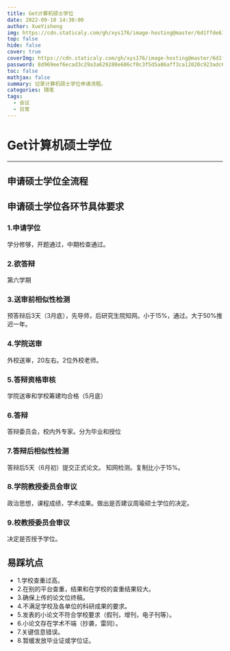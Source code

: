 ```yaml
---
title: Get计算机硕士学位
date: 2022-09-10 14:30:00
author: XueYisheng
img: https://cdn.staticaly.com/gh/xys176/image-hosting@master/6d1ffde61ff84984a225945dd3383da0-(1).3a84fce4inq0.webp
top: false
hide: false
cover: true
coverImg: https://cdn.staticaly.com/gh/xys176/image-hosting@master/6d1ffde61ff84984a225945dd3383da0-(1).3a84fce4inq0.webp
password: 8d969eef6ecad3c29a3a629280e686cf0c3f5d5a86aff3ca12020c923adc6c92
toc: false
mathjax: false
summary: 记录计算机硕士学位申请流程。
categories: 随笔
tags:
  - 会议
  - 日常
---
```

# Get计算机硕士学位
___
## 申请硕士学位全流程



## 申请硕士学位各环节具体要求
### 1.申请学位
学分修够，开题通过，中期检查通过。
### 2.欲答辩
第六学期
### 3.送审前相似性检测
预答辩后3天（3月底），先导师，后研究生院知网。小于15%，通过。大于50%推迟一年。
### 4.学院送审
外校送审，20左右。2位外校老师。
### 5.答辩资格审核
学院送审和学校筹建均合格（5月底）
### 6.答辩
答辩委员会，校内外专家。分为毕业和授位
### 7.答辩后相似性检测
答辩后5天（6月初）提交正式论文。
知网检测。复制比小于15%。
### 8.学院教授委员会审议
政治思想，课程成绩，学术成果。做出是否建议周瑜硕士学位的决定。
### 9.校教授委员会审议
决定是否授予学位。
## 易踩坑点
- 1.学校查重过高。
- 2.在别的平台查重，结果和在学校的查重结果较大。
- 3.确保上传的论文位终稿。
- 4.不满足学校及各单位的科研成果的要求。
- 5.发表的小论文不符合学校要求（假刊，增刊，电子刊等）。
- 6.小论文存在学术不端（抄袭，雷同）。
- 7.关键信息错误。
- 8.暂缓发放毕业证或学位证。
